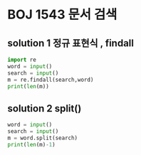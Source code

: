 # BOJ 1543 문서 검색

## solution 1 정규 표현식 , findall

```python
import re
word = input()
search = input()
m = re.findall(search,word)
print(len(m))
```

## solution 2  split()

```python
word = input()
search = input()
m = word.split(search)
print(len(m)-1)
```